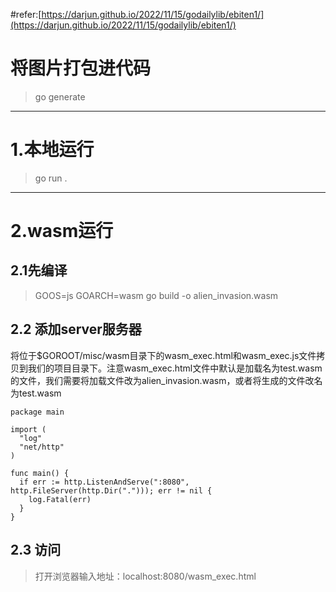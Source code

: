 #refer:[https://darjun.github.io/2022/11/15/godailylib/ebiten1/](https://darjun.github.io/2022/11/15/godailylib/ebiten1/)

# 将图片打包进代码
> go generate
----

# 1.本地运行 
> go run .

----


# 2.wasm运行
## 2.1先编译
> GOOS=js GOARCH=wasm go build -o alien_invasion.wasm
## 2.2 添加server服务器
将位于$GOROOT/misc/wasm目录下的wasm_exec.html和wasm_exec.js文件拷贝到我们的项目目录下。注意wasm_exec.html文件中默认是加载名为test.wasm的文件，我们需要将加载文件改为alien_invasion.wasm，或者将生成的文件改名为test.wasm
```golang
package main

import (
  "log"
  "net/http"
)

func main() {
  if err := http.ListenAndServe(":8080", http.FileServer(http.Dir("."))); err != nil {
    log.Fatal(err)
  }
}
```
## 2.3 访问
> 打开浏览器输入地址：localhost:8080/wasm_exec.html